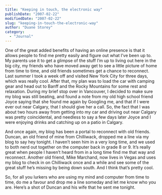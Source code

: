 ```yaml
---
title: "Keeping in touch, the electronic way"
publishDate: "2007-02-22"
modifiedDate: "2007-02-22"
slug: "keeping-in-touch-the-electronic-way"
author: "Duane Storey"
category:
  - "Journal"
---
```


One of the great added benefits of having an online presence is that it allows people to find me pretty easily and figure out what I’ve been up to. My parents use it to get a glimpse of the stuff I’m up to living out here in the big city, my friends who have moved away get to see a little picture of home from time to time, and old friends sometimes get a chance to reconnect. Last summer I took a week off and visited New York City for three days, which was really cool. After that, my plan was to load the car with camping gear and head out to Banff and the Rocky Mountains for some rest and relaxation. During my brief stop over in Vancouver, I decided to make sure my blog was still beating, and found a note from my old high school friend Joyce saying that she found me again by Googling me, and that if I were ever out near Calgary, that I should give her a call. So, the fact that I was about two hours away from getting into my car and driving out near Calgary was pretty coincidental, and needless to say a few days later Joyce and I were enjoying drinks and catching up on a patio in Calgary.

And once again, my blog has been a portal to reconnect with old friends. Duncan, an old friend of mine from Chilliwack, dropped me a line via my blog to say hey tonight. I haven’t seen him in a very long time, and we used to both nerd out together on the computer back in grade 8 or 9. It’s really great when people I haven’t heard from in a long time find me that way and reconnect. Another old friend, Mike Marchand, now lives in Vegas and uses my blog to check in on Chilliwack once and a while and see some of the great stuff he’s missing by being down south. And I think that’s pretty cool.

So, for all you lurkers who are using my mind and computer from time to time, do me a favour and drop me a line someday and let me know who you are. Here’s a shot of Duncan and his wife that he sent me tonight.